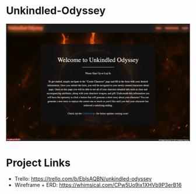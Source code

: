 # Unkindled-Odyssey
![home page](/main_app/static/home.png)
<br>




# Project Links
- Trello: https://trello.com/b/EblsAQBN/unkindled-odyssey
- Wireframe + ERD: https://whimsical.com/CPw5Uo9ix1XHVb9P3erB16
